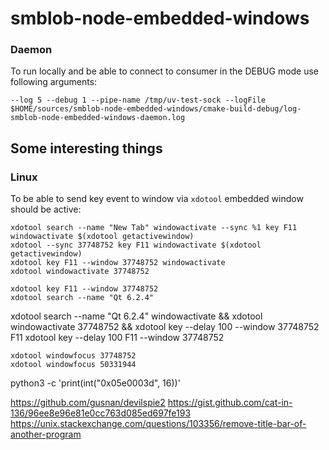 # smblob-node-embedded-windows


### Daemon

To run locally and be able to connect to consumer in the DEBUG mode use following arguments:

    --log 5 --debug 1 --pipe-name /tmp/uv-test-sock --logFile $HOME/sources/smblob-node-embedded-windows/cmake-build-debug/log-smblob-node-embedded-windows-daemon.log


## Some interesting things

### Linux

To be able to send key event to window via `xdotool` embedded window should be active:

    xdotool search --name "New Tab" windowactivate --sync %1 key F11 windowactivate $(xdotool getactivewindow)
    xdotool --sync 37748752 key F11 windowactivate $(xdotool getactivewindow)
    xdotool key F11 --window 37748752 windowactivate 
    xdotool windowactivate 37748752  

    xdotool key F11 --window 37748752
    xdotool search --name "Qt 6.2.4"

xdotool search --name "Qt 6.2.4" windowactivate && xdotool windowactivate 37748752 && xdotool key --delay 100 --window 37748752 F11
xdotool key --delay 100 F11 --window 37748752

    xdotool windowfocus 37748752
    xdotool windowfocus 50331944

python3 -c 'print(int("0x05e0003d", 16))'


https://github.com/gusnan/devilspie2
https://gist.github.com/cat-in-136/96ee8e96e81e0cc763d085ed697fe193
https://unix.stackexchange.com/questions/103356/remove-title-bar-of-another-program